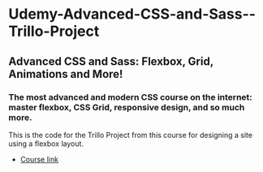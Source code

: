 # Udemy-Advanced-CSS-and-Sass--Trillo-Project

## Advanced CSS and Sass: Flexbox, Grid, Animations and More!

### The most advanced and modern CSS course on the internet: master flexbox, CSS Grid, responsive design, and so much more.

This is the code for the Trillo Project from this course for designing a site using a flexbox layout.

- [Course link](https://www.udemy.com/course/advanced-css-and-sass/)
